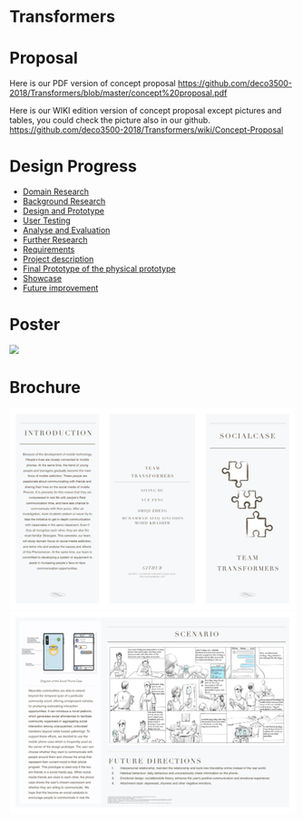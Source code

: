 # Transformers
# Proposal
Here is our PDF version of concept proposal
https://github.com/deco3500-2018/Transformers/blob/master/concept%20proposal.pdf

Here is our WIKI edition version of concept proposal except pictures and tables, you could check the picture also in our github.
https://github.com/deco3500-2018/Transformers/wiki/Concept-Proposal


# Design Progress
* [Domain Research](https://github.com/deco3500-2018/Transformers/wiki/Week-9-Research)
* [Background Research](https://github.com/deco3500-2018/Transformers/wiki/Week-9-Research)
* [Design and Prototype](https://github.com/deco3500-2018/Transformers/wiki/Week-9-Prototype-(Adobe-XD))
* [User Testing](https://github.com/deco3500-2018/Transformers/wiki/Week-10-Evaluation)
* [Analyse and Evaluation](https://github.com/deco3500-2018/Transformers/wiki/Week-10-Evaluation)
* [Further Research](https://github.com/deco3500-2018/Transformers/wiki/Week-11-Further-Research-and-Requirements)
* [Requirements](https://github.com/deco3500-2018/Transformers/wiki/Week-11-Further-Research-and-Requirements)
* [Project description](https://github.com/deco3500-2018/Transformers/wiki/week-12-Project-Description)
* [Final Prototype of the physical prototype](https://github.com/deco3500-2018/Transformers/wiki/week-13--The-Design-of-Physical-Prototype)
* [Showcase](https://github.com/deco3500-2018/Transformers/wiki/week-13-Showcase)
* [Future improvement](https://github.com/deco3500-2018/Transformers/wiki/week-13-Showcase)


# Poster
![](https://github.com/deco3500-2018/Transformers/blob/master/poster.jpg?raw=true)

# Brochure
![](https://github.com/deco3500-2018/Transformers/blob/master/brochure-page1.jpg?raw=true)
![](https://github.com/deco3500-2018/Transformers/blob/master/brochure-page2.jpg?raw=true)

